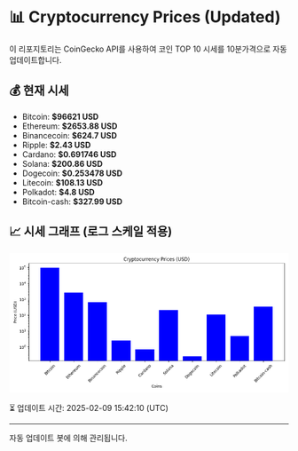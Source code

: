 
# 📊 Cryptocurrency Prices (Updated)

이 리포지토리는 CoinGecko API를 사용하여 코인 TOP 10 시세를 10분가격으로 자동 업데이트합니다.

## 💰 현재 시세
- Bitcoin: **$96621 USD**
- Ethereum: **$2653.88 USD**
- Binancecoin: **$624.7 USD**
- Ripple: **$2.43 USD**
- Cardano: **$0.691746 USD**
- Solana: **$200.86 USD**
- Dogecoin: **$0.253478 USD**
- Litecoin: **$108.13 USD**
- Polkadot: **$4.8 USD**
- Bitcoin-cash: **$327.99 USD**

## 📈 시세 그래프 (로그 스케일 적용)
![Crypto Prices](crypto_prices.png)

⏳ 업데이트 시간: 2025-02-09 15:42:10 (UTC)

---
자동 업데이트 봇에 의해 관리됩니다.
